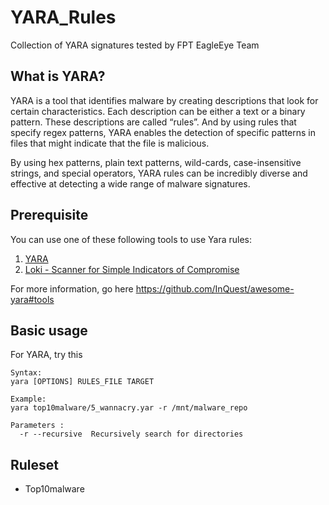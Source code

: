 # YARA_Rules

Collection of YARA signatures tested by FPT EagleEye Team

## What is YARA?
YARA is a tool that identifies malware by creating descriptions that look for certain characteristics. Each description can be either a text or a binary pattern. These descriptions are called “rules”. And by using rules that specify regex patterns, YARA enables the detection of specific patterns in files that might indicate that the file is malicious.

By using hex patterns, plain text patterns, wild-cards, case-insensitive strings, and special operators, YARA rules can be incredibly diverse and effective at detecting a wide range of malware signatures.

## Prerequisite
You can use one of these following tools to use Yara rules:
1. [YARA](https://yara.readthedocs.io/en/latest/gettingstarted.html#compiling-and-installing-yara)
2. [Loki - Scanner for Simple Indicators of Compromise](https://github.com/Neo23x0/Loki/releases)

For more information, go here https://github.com/InQuest/awesome-yara#tools

## Basic usage

For YARA, try this
```
Syntax:
yara [OPTIONS] RULES_FILE TARGET

Example:
yara top10malware/5_wannacry.yar -r /mnt/malware_repo

Parameters : 
  -r --recursive  Recursively search for directories
```

## Ruleset

- Top10malware
